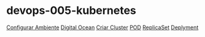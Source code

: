 # devops-005-kubernetes


[Configurar Ambiente](#)
    [Digital Ocean](001-configurar-ambiente/README-DIGITALOCEAN#acessar-vm)
[Criar Cluster](002-criar-cluster/README.md#cluster-kubernetes)
[POD](003-create-pod/README.md#criar-pod)
[ReplicaSet]()
[Deplyment]()